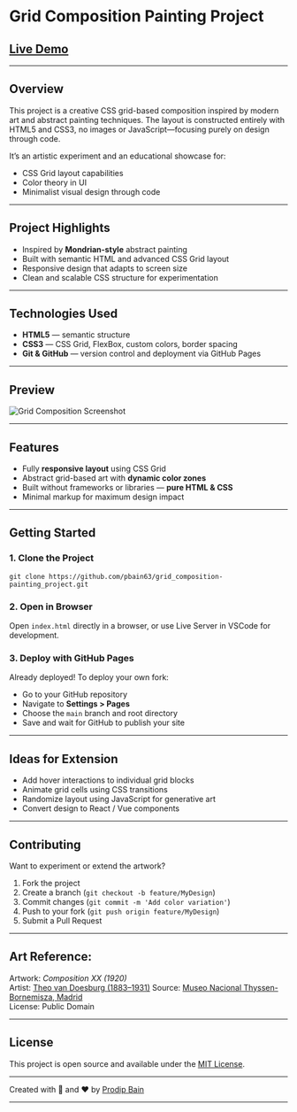 # Grid Composition Painting Project

## [Live Demo](https://pbain63.github.io/grid_composition-painting_project/)

---

## Overview

This project is a creative CSS grid-based composition inspired by modern art and abstract painting techniques. The layout is constructed entirely with HTML5 and CSS3, no images or JavaScript—focusing purely on design through code.

It’s an artistic experiment and an educational showcase for:

- CSS Grid layout capabilities
- Color theory in UI
- Minimalist visual design through code

---

## Project Highlights

- Inspired by **Mondrian-style** abstract painting
- Built with semantic HTML and advanced CSS Grid layout
- Responsive design that adapts to screen size
- Clean and scalable CSS structure for experimentation

---

## Technologies Used

- **HTML5** — semantic structure
- **CSS3** — CSS Grid, FlexBox, custom colors, border spacing
- **Git & GitHub** — version control and deployment via GitHub Pages

---

## Preview

![Grid Composition Screenshot](assets/screenshot.png)

---

## Features

- Fully **responsive layout** using CSS Grid
- Abstract grid-based art with **dynamic color zones**
- Built without frameworks or libraries — **pure HTML & CSS**
- Minimal markup for maximum design impact

---

## Getting Started

### 1. Clone the Project

`git clone https://github.com/pbain63/grid_composition-painting_project.git`

### 2. Open in Browser

Open `index.html` directly in a browser, or use Live Server in VSCode for development.

### 3. Deploy with GitHub Pages

Already deployed! To deploy your own fork:

- Go to your GitHub repository
- Navigate to **Settings > Pages**
- Choose the `main` branch and root directory
- Save and wait for GitHub to publish your site

---

## Ideas for Extension

- Add hover interactions to individual grid blocks
- Animate grid cells using CSS transitions
- Randomize layout using JavaScript for generative art
- Convert design to React / Vue components

---

## Contributing

Want to experiment or extend the artwork?

1. Fork the project
2. Create a branch (`git checkout -b feature/MyDesign`)
3. Commit changes (`git commit -m 'Add color variation'`)
4. Push to your fork (`git push origin feature/MyDesign`)
5. Submit a Pull Request

---

## Art Reference:

<!-- https://www.museothyssen.org/en/collection/artists/doesburg-theo-van/composition-xx -->

Artwork: _Composition XX (1920)_  
Artist: [Theo van Doesburg (1883–1931)](https://en.wikipedia.org/wiki/Theo_van_Doesburg)
Source: [Museo Nacional Thyssen-Bornemisza, Madrid](https://www.museothyssen.org/en/collection/artists/doesburg-theo-van/composition-xx)  
License: Public Domain

---

## License

This project is open source and available under the [MIT License](LICENSE).

---

Created with 🎨 and ❤️ by [Prodip Bain](https://github.com/pbain63)

---
